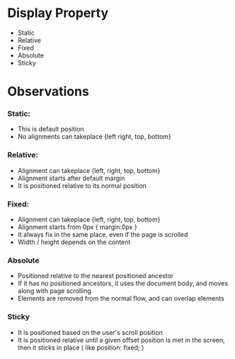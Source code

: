 # Display Property
- Static
- Relative
- Fixed
- Absolute
- Sticky

# Observations 
### Static:
  - This is default position
  - No alignments can takeplace {left right, top, bottom}

### Relative:
  - Alignment can takeplace {left, right, top, bottom}
  - Alignment starts after default margin
  - It is positioned relative to its normal position

### Fixed:
  - Alignment can takeplace {left, right, top, bottom}
  - Alignment starts from 0px { margin:0px }
  - It always fix in the same place, even if the page is scrolled
  - Width / height depends on the content

### Absolute
  - Positioned relative to the nearest positioned ancestor
  - If it has no positioned ancestors, it uses the document body, and moves along with page scrolling
  - Elements are removed from the normal flow, and can overlap elements

### Sticky
  - It is positioned based on the user's scroll position
  - It is positioned relative until a given offset position is met in the screen, then it sticks in place ( like position: fixed; )